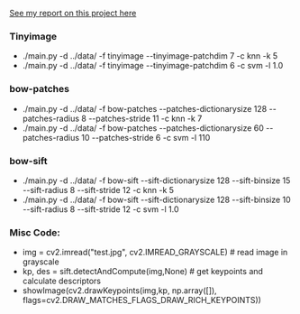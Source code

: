 [See my report on this project here](https://raw.githubusercontent.com/dangbert/college/master/cmsc491-vision/hw3-cat_dog/paper/report.pdf)

### Tinyimage
* ./main.py -d ../data/ -f tinyimage --tinyimage-patchdim 7 -c knn -k 5
* ./main.py -d ../data/ -f tinyimage --tinyimage-patchdim 6 -c svm -l 1.0

### bow-patches
* ./main.py -d ../data/ -f bow-patches --patches-dictionarysize 128 --patches-radius 8 --patches-stride 11  -c knn -k 7 
* ./main.py -d ../data/ -f bow-patches --patches-dictionarysize 60 --patches-radius 10 --patches-stride 6  -c svm -l 110

### bow-sift
* ./main.py -d ../data/ -f bow-sift --sift-dictionarysize 128 --sift-binsize 15 --sift-radius 8 --sift-stride 12 -c knn -k 5
* ./main.py -d ../data/ -f bow-sift --sift-dictionarysize 128 --sift-binsize 10 --sift-radius 8 --sift-stride 12 -c svm -l 1.0



### Misc Code:
* img = cv2.imread("test.jpg", cv2.IMREAD_GRAYSCALE)   # read image in grayscale
* kp, des = sift.detectAndCompute(img,None)   # get keypoints and calculate descriptors
* showImage(cv2.drawKeypoints(img,kp, np.array([]), flags=cv2.DRAW_MATCHES_FLAGS_DRAW_RICH_KEYPOINTS))
